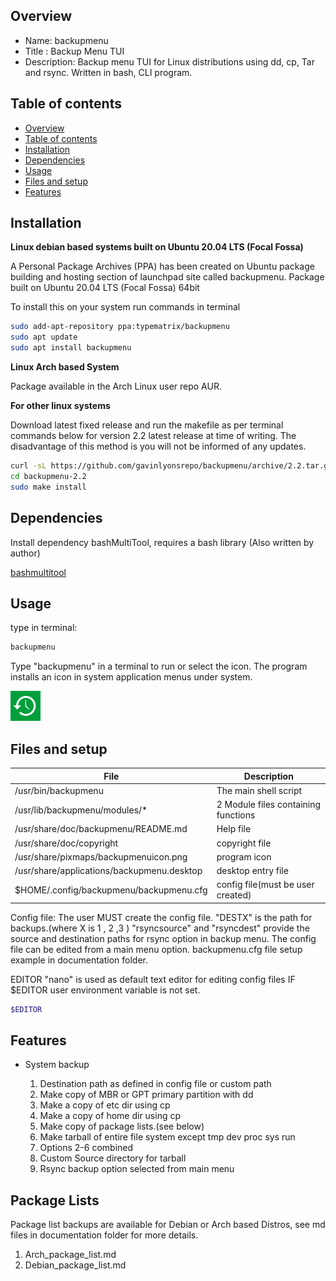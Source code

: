 
Overview
--------------------------------------------
* Name: backupmenu
* Title : Backup Menu TUI
* Description: Backup menu TUI for Linux distributions using 
dd, cp, Tar and rsync. Written in bash, CLI program.


Table of contents
---------------------------

  * [Overview](#overview)
  * [Table of contents](#table-of-contents)
  * [Installation](#installation)
  * [Dependencies](#dependencies)
  * [Usage](#usage)
  * [Files and setup](#files-and-setup)
  * [Features](#features)

Installation
-----------------------------------------------

**Linux debian based systems built on Ubuntu 20.04 LTS (Focal Fossa)**

A Personal Package Archives (PPA) has been created on Ubuntu
package building and hosting section of launchpad site 
called backupmenu. Package built on Ubuntu 20.04 LTS (Focal Fossa) 64bit 

To install this on your system run commands in terminal

```sh
sudo add-apt-repository ppa:typematrix/backupmenu
sudo apt update
sudo apt install backupmenu
```

**Linux Arch based System** 

Package available in the Arch Linux user repo AUR.

**For other linux systems**

Download latest fixed release and run the makefile as per 
terminal commands below for version 2.2 latest release at time of writing.
The disadvantage of this method is you will not be informed of any updates.

```sh
curl -sL https://github.com/gavinlyonsrepo/backupmenu/archive/2.2.tar.gz | tar xz
cd backupmenu-2.2
sudo make install
```


Dependencies
-------------------------------------

Install dependency bashMultiTool, requires a bash library (Also written by author)

[bashmultitool](https://github.com/gavinlyonsrepo/bashmultitool)

Usage
-------------------------------------------

type in terminal:

```sh
backupmenu
```

Type "backupmenu" in a terminal to run or select the icon.
The program installs an icon in system application menus under system.

![icon](https://raw.githubusercontent.com/gavinlyonsrepo/backupmenu/master/desktop/backupmenuicon.png)


Files and setup
-----------------------------------------

| File  | Description |
| ------ | ------ |
| /usr/bin/backupmenu | The main shell script | 
| /usr/lib/backupmenu/modules/* | 2 Module files containing functions |
| /usr/share/doc/backupmenu/README.md | Help file |
| /usr/share/doc/copyright | copyright file |
| /usr/share/pixmaps/backupmenuicon.png | program icon |
| /usr/share/applications/backupmenu.desktop | desktop entry file |
| $HOME/.config/backupmenu/backupmenu.cfg  | config file(must be user created) | 

Config file: The user MUST create the config file.
"DESTX" is the path for backups.(where X is 1 , 2 ,3 )
"rsyncsource" and "rsyncdest" provide the source and destination paths 
for rsync option in backup menu.
The config file can be edited from a main menu option.
backupmenu.cfg file setup example in documentation folder.


EDITOR
"nano" is used as default text editor for editing config files 
IF $EDITOR user environment variable is not set. 
```sh
$EDITOR
```

Features
----------------------

* System backup 
	
	1. Destination path as defined in config file or custom path
	2. Make copy of MBR or GPT primary partition with dd
	3. Make a copy of etc dir using cp
	4. Make a copy of home dir using cp
	5. Make copy of package lists.(see below)
	6. Make tarball of entire file system except tmp dev proc sys run
	7. Options 2-6 combined
	8. Custom Source directory for tarball
	9. Rsync backup option selected from main menu


Package Lists
----------------------

Package list backups are available for Debian or Arch based Distros,
see md files in documentation folder for more details.

1. Arch_package_list.md  
2. Debian_package_list.md
